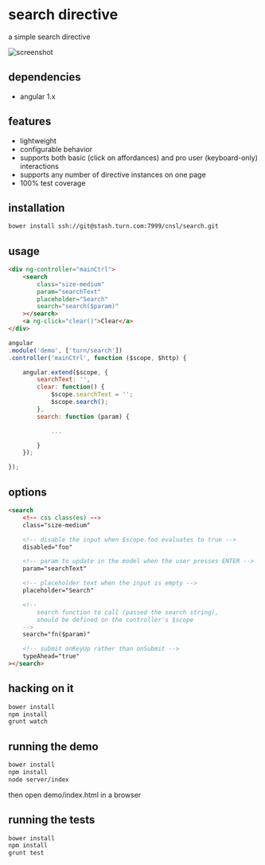 search directive
==========================

a simple search directive

![screenshot](https://stash.turn.com/projects/CNSL/repos/search/browse/screenie.png?raw)

## dependencies

- angular 1.x

## features

- lightweight
- configurable behavior
- supports both basic (click on affordances) and pro user (keyboard-only) interactions
- supports any number of directive instances on one page
- 100% test coverage

## installation

```bash
bower install ssh://git@stash.turn.com:7999/cnsl/search.git
```

## usage

```html
<div ng-controller="mainCtrl">
	<search
		class="size-medium"
		param="searchText"
		placeholder="Search"
		search="search($param)"
	></search>
	<a ng-click="clear()">Clear</a>
</div>
```

```js
angular
.module('demo', ['turn/search'])
.controller('mainCtrl', function ($scope, $http) {

	angular.extend($scope, {
		searchText: '',
		clear: function() {
			$scope.searchText = '';
			$scope.search();
		},
		search: function (param) {

			...

		}
	});

});
```

## options

```html
<search
	<!-- css class(es) -->
	class="size-medium"

	<!-- disable the input when $scope.foo evaluates to true -->
	disabled="foo"

	<!-- param to update in the model when the user presses ENTER -->
	param="searchText"

	<!-- placeholder text when the input is empty -->
	placeholder="Search"

	<!--
		search function to call (passed the search string),
		should be defined on the controller's $scope
	-->
	search="fn($param)"

	<!-- submit onKeyUp rather than onSubmit -->
	typeAhead="true"
></search>
```

## hacking on it

```bash
bower install
npm install
grunt watch
```

## running the demo

```bash
bower install
npm install
node server/index
```

then open demo/index.html in a browser

## running the tests

```bash
bower install
npm install
grunt test
```